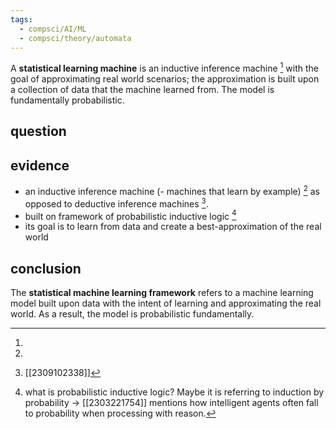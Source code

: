 ```yaml
---
tags:
  - compsci/AI/ML
  - compsci/theory/automata
---
```

A **statistical learning machine** is an inductive inference machine [^1] with the goal of approximating real world scenarios; the approximation is built upon a collection of data that the machine learned from. The model is fundamentally probabilistic.

[^1]: 

## question
## evidence
- an inductive inference machine (- machines that learn by example) [^1] as opposed to deductive inference machines [^3].
- built on framework of probabilistic inductive logic [^4]
- its goal is to learn from data and create a best-approximation of the real world

[^1]: what does it mean for the machine to learn by example? That it is learning from labeled data? In which case, does that not mean that it is simply just a supervised learning machine [^2]? [[2309110019]]
[^2]: [[2305100142]]
[^3]: [[2309102338]]
[^4]: what is probabilistic inductive logic? Maybe it is referring to induction by probability → [[2303221754]] mentions how intelligent agents often fall to probability when processing with reason.
## conclusion
The **statistical machine learning framework** refers to a machine learning model built upon data with the intent of learning and approximating the real world. As a result, the model is probabilistic fundamentally. <!--SR:!2023-09-18,4,270-->